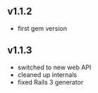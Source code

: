 v1.1.2
------

* first gem version

v1.1.3
------

* switched to new web API
* cleaned up internals
* fixed Rails 3 generator